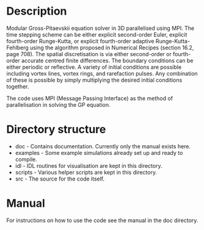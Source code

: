 Description
===========
Modular Gross-Pitaevskii equation solver in 3D parallelised using MPI.  The
time stepping scheme can be either explicit second-order Euler, explicit
fourth-order Runge-Kutta, or explicit fourth-order adaptive
Runge-Kutta-Fehlberg using the algorithm proposed in Numerical Recipes (section
16.2, page 708).  The spatial discretisation is via either second-order or
fourth-order accurate centred finite differences.  The boundary conditions can
be either periodic or reflective.  A variety of initial conditions are possible
including vortex lines, vortex rings, and rarefaction pulses.  Any combination
of these is possible by simply multiplying the desired initial conditions
together.

The code uses MPI (Message Passing Interface) as the method of parallelisation
in solving the GP equation.

Directory structure
===================
* doc - Contains documentation.  Currently only the manual exists here.
* examples - Some example simulations already set up and ready to compile.
* idl - IDL routines for visualisation are kept in this directory.
* scripts - Various helper scripts are kept in this directory.
* src - The source for the code itself.

Manual
======
For instructions on how to use the code see the manual in the doc directory.
